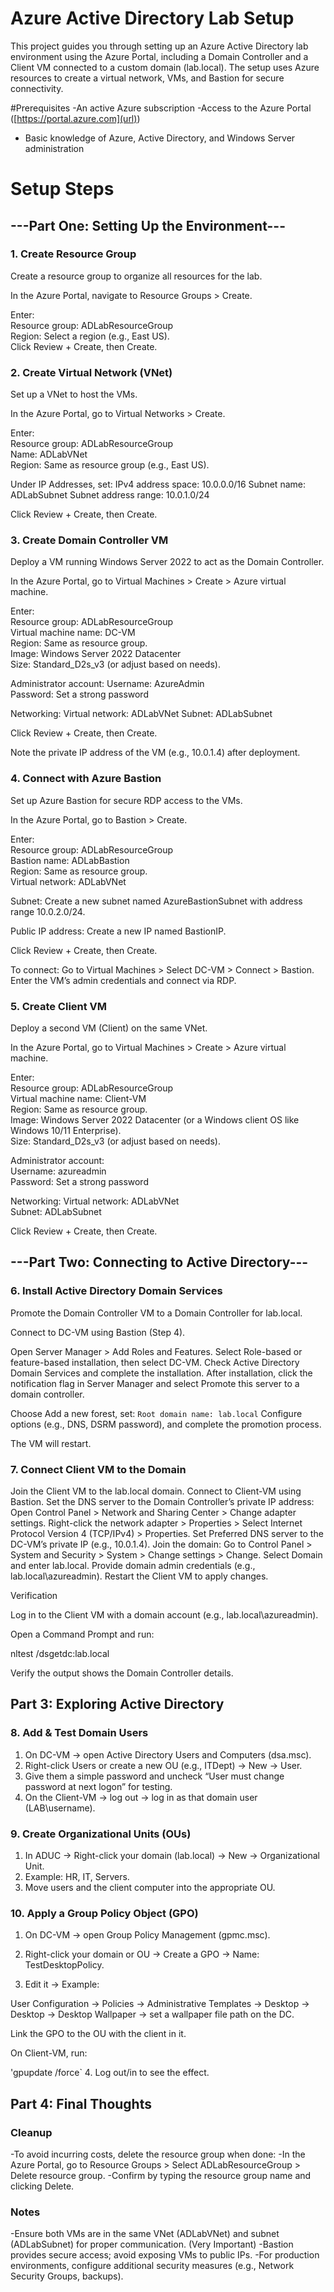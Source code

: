 # Azure Active Directory Lab Setup

This project guides you through setting up an Azure Active Directory lab environment using the Azure Portal, including a Domain Controller and a Client VM connected to a custom domain (lab.local). The setup uses Azure resources to create a virtual network, VMs, and Bastion for secure connectivity.

#Prerequisites
-An active Azure subscription
-Access to the Azure Portal ([https://portal.azure.com](url))
- Basic knowledge of Azure, Active Directory, and Windows Server administration

# Setup Steps

## ---Part One: Setting Up the Environment---

### 1. Create Resource Group

Create a resource group to organize all resources for the lab.

In the Azure Portal, navigate to Resource Groups > Create.



Enter:  
Resource group: ADLabResourceGroup  
Region: Select a region (e.g., East US).  
Click Review + Create, then Create.

### 2. Create Virtual Network (VNet)

Set up a VNet to host the VMs.

In the Azure Portal, go to Virtual Networks > Create.

Enter:  
Resource group: ADLabResourceGroup  
Name: ADLabVNet  
Region: Same as resource group (e.g., East US).

Under IP Addresses, set:
IPv4 address space: 10.0.0.0/16
Subnet name: ADLabSubnet
Subnet address range: 10.0.1.0/24



Click Review + Create, then Create.

### 3. Create Domain Controller VM

Deploy a VM running Windows Server 2022 to act as the Domain Controller.

In the Azure Portal, go to Virtual Machines > Create > Azure virtual machine.

Enter:  
Resource group: ADLabResourceGroup  
Virtual machine name: DC-VM  
Region: Same as resource group.  
Image: Windows Server 2022 Datacenter  
Size: Standard_D2s_v3 (or adjust based on needs).  



Administrator account:
Username: AzureAdmin  
Password: Set a strong password


Networking:
Virtual network: ADLabVNet
Subnet: ADLabSubnet

Click Review + Create, then Create.



Note the private IP address of the VM (e.g., 10.0.1.4) after deployment.

### 4. Connect with Azure Bastion

Set up Azure Bastion for secure RDP access to the VMs.

In the Azure Portal, go to Bastion > Create.



Enter:  
Resource group: ADLabResourceGroup  
Bastion name: ADLabBastion  
Region: Same as resource group.  
Virtual network: ADLabVNet  



Subnet: Create a new subnet named AzureBastionSubnet with address range 10.0.2.0/24.



Public IP address: Create a new IP named BastionIP.



Click Review + Create, then Create.



To connect:
Go to Virtual Machines > Select DC-VM > Connect > Bastion.
Enter the VM’s admin credentials and connect via RDP.

### 5. Create Client VM

Deploy a second VM (Client) on the same VNet.

In the Azure Portal, go to Virtual Machines > Create > Azure virtual machine.

Enter:  
Resource group: ADLabResourceGroup  
Virtual machine name: Client-VM  
Region: Same as resource group.  
Image: Windows Server 2022 Datacenter (or a Windows client OS like Windows 10/11 Enterprise).  
Size: Standard_D2s_v3 (or adjust based on needs).

Administrator account:  
Username: azureadmin  
Password: Set a strong password  



Networking:
Virtual network: ADLabVNet  
Subnet: ADLabSubnet



Click Review + Create, then Create.

## ---Part Two: Connecting to Active Directory---
### 6. Install Active Directory Domain Services

Promote the Domain Controller VM to a Domain Controller for lab.local.



Connect to DC-VM using Bastion (Step 4).



Open Server Manager > Add Roles and Features.
Select Role-based or feature-based installation, then select DC-VM.
Check Active Directory Domain Services and complete the installation.
After installation, click the notification flag in Server Manager and select Promote this server to a domain controller.

Choose Add a new forest, set:
`Root domain name: lab.local`
Configure options (e.g., DNS, DSRM password), and complete the promotion process.

The VM will restart.

### 7. Connect Client VM to the Domain

Join the Client VM to the lab.local domain.
Connect to Client-VM using Bastion.
Set the DNS server to the Domain Controller’s private IP address:
Open Control Panel > Network and Sharing Center > Change adapter settings.
Right-click the network adapter > Properties > Select Internet Protocol Version 4 (TCP/IPv4) > Properties.
Set Preferred DNS server to the DC-VM’s private IP (e.g., 10.0.1.4).
Join the domain:
Go to Control Panel > System and Security > System > Change settings > Change.
Select Domain and enter lab.local.
Provide domain admin credentials (e.g., lab.local\azureadmin).
Restart the Client VM to apply changes.

Verification





Log in to the Client VM with a domain account (e.g., lab.local\azureadmin).



Open a Command Prompt and run:

nltest /dsgetdc:lab.local



Verify the output shows the Domain Controller details.

## Part 3: Exploring Active Directory

### 8. Add & Test Domain Users
1. On DC-VM → open Active Directory Users and Computers (dsa.msc).
2. Right-click Users or create a new OU (e.g., ITDept) → New → User.
3. Give them a simple password and uncheck “User must change password at next logon” for testing.
4. On the Client-VM → log out → log in as that domain user (LAB\username).

### 9. Create Organizational Units (OUs)

1. In ADUC → Right-click your domain (lab.local) → New → Organizational Unit.
2. Example: HR, IT, Servers.
3. Move users and the client computer into the appropriate OU.

### 10. Apply a Group Policy Object (GPO)

1. On DC-VM → open Group Policy Management (gpmc.msc).

2. Right-click your domain or OU → Create a GPO → Name: TestDesktopPolicy.

3. Edit it → Example:

  User Configuration → Policies → Administrative Templates → Desktop → Desktop → Desktop Wallpaper → set a wallpaper file path on the DC.

  Link the GPO to the OU with the client in it.

  On Client-VM, run:

'gpupdate /force`
4. Log out/in to see the effect.

## Part 4: Final Thoughts

### Cleanup
-To avoid incurring costs, delete the resource group when done:
-In the Azure Portal, go to Resource Groups > Select ADLabResourceGroup > Delete resource group.
-Confirm by typing the resource group name and clicking Delete.

### Notes
-Ensure both VMs are in the same VNet (ADLabVNet) and subnet (ADLabSubnet) for proper communication. (Very Important)
-Bastion provides secure access; avoid exposing VMs to public IPs.
-For production environments, configure additional security measures (e.g., Network Security Groups, backups).

